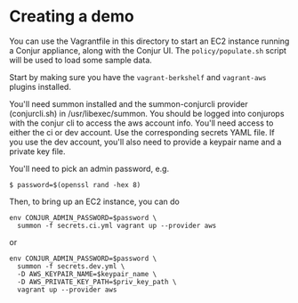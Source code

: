 # Creating a demo
You can use the Vagrantfile in this directory to start an EC2 instance running a Conjur appliance, along with the Conjur UI. The `policy/populate.sh` script will be used to load some sample data. 

Start by making sure you have the `vagrant-berkshelf` and `vagrant-aws` plugins installed.

You'll need summon installed and the summon-conjurcli provider (conjurcli.sh) in /usr/libexec/summon.
You should be logged into conjurops with the conjur cli to access the aws account info.
You'll need access to either the ci or dev account. Use the corresponding secrets YAML file. If you use the dev account, you'll also need to provide a keypair name and a private key file.

You'll need to pick an admin password, e.g.

```
$ password=$(openssl rand -hex 8)
```

Then, to bring up an EC2 instance, you can do

```
env CONJUR_ADMIN_PASSWORD=$password \
  summon -f secrets.ci.yml vagrant up --provider aws
```

or

```
env CONJUR_ADMIN_PASSWORD=$password \
  summon -f secrets.dev.yml \
  -D AWS_KEYPAIR_NAME=$keypair_name \
  -D AWS_PRIVATE_KEY_PATH=$priv_key_path \
  vagrant up --provider aws
```
